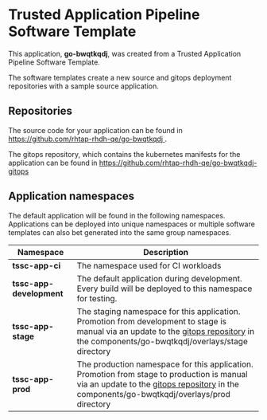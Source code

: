 # Trusted Application Pipeline Software Template

This application, **go-bwqtkqdj**, was created from a Trusted Application Pipeline Software Template.

The software templates create a new source and gitops deployment repositories with a sample source application. 

## Repositories

The source code for your application can be found in [https://github.com/rhtap-rhdh-qe/go-bwqtkqdj ](https://github.com/rhtap-rhdh-qe/go-bwqtkqdj ).
 
The gitops repository, which contains the kubernetes manifests for the application can be found in 
[https://github.com/rhtap-rhdh-qe/go-bwqtkqdj-gitops ](https://github.com/rhtap-rhdh-qe/go-bwqtkqdj-gitops ) 

## Application namespaces 

The default application will be found in the following namespaces. Applications can be deployed into unique namespaces or multiple software templates can also bet generated into the same group namespaces.  

|  Namespace   |  Description   |  
| -------- | -------- |
| **tssc-app-ci** | The namespace used for CI workloads |
| **tssc-app-development** | The default application during development. Every build will be deployed to this namespace for testing. |
| **tssc-app-stage** | The staging namespace for this application. Promotion from development to stage is manual via an update to the [gitops repository](https://github.com/rhtap-rhdh-qe/go-bwqtkqdj-gitops ) in the components/go-bwqtkqdj/overlays/stage directory |
| **tssc-app-prod** | The production namespace for this application. Promotion from stage to production is manual via an update to the [gitops repository](https://github.com/rhtap-rhdh-qe/go-bwqtkqdj-gitops ) in the components/go-bwqtkqdj/overlays/prod directory |